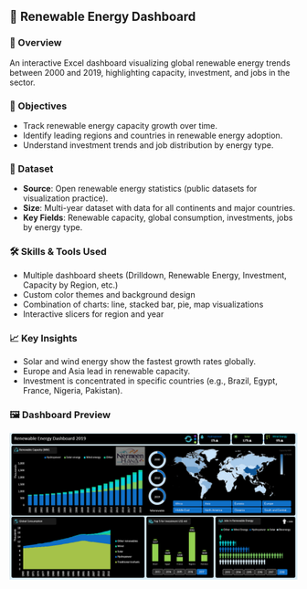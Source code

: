 ## 🌱 Renewable Energy Dashboard

### 📝 Overview
An interactive Excel dashboard visualizing global renewable energy trends between 2000 and 2019, highlighting capacity, investment, and jobs in the sector.

### 🎯 Objectives
- Track renewable energy capacity growth over time.
- Identify leading regions and countries in renewable energy adoption.
- Understand investment trends and job distribution by energy type.

### 📂 Dataset
- **Source**: Open renewable energy statistics (public datasets for visualization practice).
- **Size**: Multi-year dataset with data for all continents and major countries.
- **Key Fields**: Renewable capacity, global consumption, investments, jobs by energy type.

### 🛠 Skills & Tools Used
- Multiple dashboard sheets (Drilldown, Renewable Energy, Investment, Capacity by Region, etc.)
- Custom color themes and background design
- Combination of charts: line, stacked bar, pie, map visualizations
- Interactive slicers for region and year

### 📈 Key Insights
- Solar and wind energy show the fastest growth rates globally.
- Europe and Asia lead in renewable capacity.
- Investment is concentrated in specific countries (e.g., Brazil, Egypt, France, Nigeria, Pakistan).

### 🖼 Dashboard Preview
![Renewable Energy Dashboard](Renewable_Energy_Screenshot.png)
